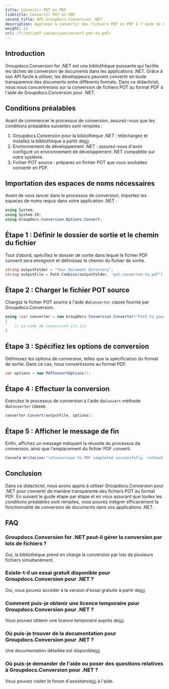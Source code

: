 ```yaml
---
title: Convertir POT en PDF
linktitle: Convertir POT en PDF
second_title: API GroupDocs.Conversion .NET
description: Apprenez à convertir des fichiers POT en PDF à l'aide de Groupdocs.Conversion pour .NET sans effort. Rationalisez vos tâches de conversion de documents avec ce guide facile à suivre.
weight: 22
url: /fr/net/pdf-conversion/convert-pot-to-pdf/
---
```

## Introduction
Groupdocs.Conversion for .NET est une bibliothèque puissante qui facilite les tâches de conversion de documents dans les applications .NET. Grâce à son API facile à utiliser, les développeurs peuvent convertir en toute transparence des documents entre différents formats. Dans ce didacticiel, nous nous concentrerons sur la conversion de fichiers POT au format PDF à l'aide de Groupdocs.Conversion pour .NET.
## Conditions préalables
Avant de commencer le processus de conversion, assurez-vous que les conditions préalables suivantes sont remplies :
1.  Groupdocs.Conversion pour la bibliothèque .NET : téléchargez et installez la bibliothèque à partir de[ici](https://releases.groupdocs.com/conversion/net/).
2. Environnement de développement .NET : assurez-vous d'avoir configuré un environnement de développement .NET compatible sur votre système.
3. Fichier POT source : préparez un fichier POT que vous souhaitez convertir en PDF.

## Importation des espaces de noms nécessaires
Avant de vous lancer dans le processus de conversion, importez les espaces de noms requis dans votre application .NET :
```csharp
using System;
using System.IO;
using GroupDocs.Conversion.Options.Convert;
```
## Étape 1 : Définir le dossier de sortie et le chemin du fichier
Tout d’abord, spécifiez le dossier de sortie dans lequel le fichier PDF converti sera enregistré et définissez le chemin du fichier de sortie.
```csharp
string outputFolder = "Your Document Directory";
string outputFile = Path.Combine(outputFolder, "pot-converted-to.pdf");
```
## Étape 2 : Charger le fichier POT source
 Chargez le fichier POT source à l'aide du`Converter` classe fournie par Groupdocs.Conversion.
```csharp
using (var converter = new GroupDocs.Conversion.Converter("Path_to_your_POT_file.pot"))
{
    // Le code de conversion ira ici
}
```
## Étape 3 : Spécifiez les options de conversion
Définissez les options de conversion, telles que la spécification du format de sortie. Dans ce cas, nous convertissons au format PDF.
```csharp
var options = new PdfConvertOptions();
```
## Étape 4 : Effectuer la conversion
 Exécutez le processus de conversion à l'aide du`Convert` méthode du`Converter` classe.
```csharp
converter.Convert(outputFile, options);
```
## Étape 5 : Afficher le message de fin
Enfin, affichez un message indiquant la réussite du processus de conversion, ainsi que l'emplacement du fichier PDF converti.
```csharp
Console.WriteLine("\nConversion to PDF completed successfully. \nCheck output in {0}", outputFolder);
```

## Conclusion
Dans ce didacticiel, nous avons appris à utiliser Groupdocs.Conversion pour .NET pour convertir de manière transparente des fichiers POT au format PDF. En suivant le guide étape par étape et en vous assurant que toutes les conditions préalables sont remplies, vous pouvez intégrer efficacement la fonctionnalité de conversion de documents dans vos applications .NET.
## FAQ
### Groupdocs.Conversion for .NET peut-il gérer la conversion par lots de fichiers ?
Oui, la bibliothèque prend en charge la conversion par lots de plusieurs fichiers simultanément.
### Existe-t-il un essai gratuit disponible pour Groupdocs.Conversion pour .NET ?
 Oui, vous pouvez accéder à la version d'essai gratuite à partir de[ici](https://releases.groupdocs.com/).
### Comment puis-je obtenir une licence temporaire pour Groupdocs.Conversion pour .NET ?
 Vous pouvez obtenir une licence temporaire auprès de[ici](https://purchase.groupdocs.com/temporary-license/).
### Où puis-je trouver de la documentation pour Groupdocs.Conversion pour .NET ?
 Une documentation détaillée est disponible[ici](https://tutorials.groupdocs.com/conversion/net/).
### Où puis-je demander de l'aide ou poser des questions relatives à Groupdocs.Conversion pour .NET ?
 Vous pouvez visiter le forum d'assistance[ici](https://forum.groupdocs.com/c/conversion/11) à l'aide.